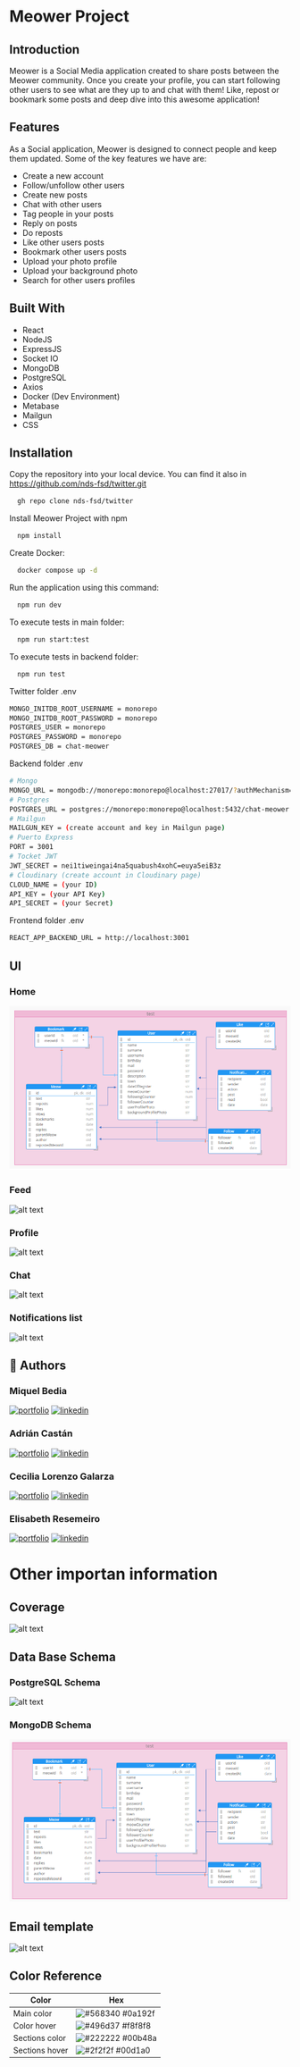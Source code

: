 # Meower Project

## Introduction

Meower is a Social Media application created to share posts between the Meower community. Once you create your profile, you can start following other users to see what are they up to and chat with them! Like, repost or bookmark some posts and deep dive into this awesome application!

## Features

As a Social application, Meower is designed to connect people and keep them updated. Some of the key features we have are:

- Create a new account
- Follow/unfollow other users
- Create new posts
- Chat with other users
- Tag people in your posts
- Reply on posts
- Do reposts
- Like other users posts
- Bookmark other users posts
- Upload your photo profile
- Upload your background photo
- Search for other users profiles

## Built With

- React
- NodeJS
- ExpressJS
- Socket IO
- MongoDB
- PostgreSQL
- Axios
- Docker (Dev Environment)
- Metabase
- Mailgun
- CSS

## Installation

Copy the repository into your local device. You can find it also in https://github.com/nds-fsd/twitter.git

```bash
  gh repo clone nds-fsd/twitter
```

Install Meower Project with npm

```bash
  npm install
```

Create Docker:

```bash
  docker compose up -d
```

Run the application using this command:

```bash
  npm run dev
```

To execute tests in main folder:

```bash
  npm run start:test
```

To execute tests in backend folder:

```bash
  npm run test
```

Twitter folder .env

```bash
MONGO_INITDB_ROOT_USERNAME = monorepo
MONGO_INITDB_ROOT_PASSWORD = monorepo
POSTGRES_USER = monorepo
POSTGRES_PASSWORD = monorepo
POSTGRES_DB = chat-meower
```

Backend folder .env

```bash
# Mongo
MONGO_URL = mongodb://monorepo:monorepo@localhost:27017/?authMechanism=DEFAULT
# Postgres
POSTGRES_URL = postgres://monorepo:monorepo@localhost:5432/chat-meower
# Mailgun
MAILGUN_KEY = (create account and key in Mailgun page)
# Puerto Express
PORT = 3001
# Tocket JWT
JWT_SECRET = nei1tiweingai4na5quabush4xohC=euya5eiB3z
# Cloudinary (create account in Cloudinary page)
CLOUD_NAME = (your ID)
API_KEY = (your API Key)
API_SECRET = (your Secret)
```

Frontend folder .env

```bash
REACT_APP_BACKEND_URL = http://localhost:3001
```

## UI

### Home

![alt text](image.png)

### Feed

![alt text](image-4.png)

### Profile

![alt text](image-5.png)

### Chat

![alt text](image-7.png)

### Notifications list

![alt text](image-6.png)

## 🔗 Authors

### Miquel Bedia

[![portfolio](https://img.shields.io/badge/my_portfolio-000?style=for-the-badge&logo=ko-fi&logoColor=white)](https://github.com/mbedia94)
[![linkedin](https://img.shields.io/badge/linkedin-0A66C2?style=for-the-badge&logo=linkedin&logoColor=white)](https://www.linkedin.com/in/miquel-bedia-l%C3%B3pez-72b48a158/)

### Adrián Castán

[![portfolio](https://img.shields.io/badge/my_portfolio-000?style=for-the-badge&logo=ko-fi&logoColor=white)](https://github.com/AdrianCastanRuiz)
[![linkedin](https://img.shields.io/badge/linkedin-0A66C2?style=for-the-badge&logo=linkedin&logoColor=white)](https://www.linkedin.com/in/adri%C3%A1n-cast%C3%A1n-ruiz-7304292b5)

### Cecilia Lorenzo Galarza

[![portfolio](https://img.shields.io/badge/my_portfolio-000?style=for-the-badge&logo=ko-fi&logoColor=white)](https://github.com/cecilia-lorenzo)
[![linkedin](https://img.shields.io/badge/linkedin-0A66C2?style=for-the-badge&logo=linkedin&logoColor=white)](https://www.linkedin.com/in/cecilia-lorenzo-galarza/)

### Elisabeth Resemeiro

[![portfolio](https://img.shields.io/badge/my_portfolio-000?style=for-the-badge&logo=ko-fi&logoColor=white)](https://github.com/bethrb2003)
[![linkedin](https://img.shields.io/badge/linkedin-0A66C2?style=for-the-badge&logo=linkedin&logoColor=white)](www.linkedin.com/in/elisabeth-remeseiro-blanch-704005211)

# Other importan information

## Coverage

![alt text](image-1.png)

## Data Base Schema

### PostgreSQL Schema

![alt text](image-3.png)

### MongoDB Schema

![alt text](DB.png)

## Email template

![alt text](image-2.png)

## Color Reference

| Color          | Hex                                                              |
| -------------- | ---------------------------------------------------------------- |
| Main color     | ![#568340](https://via.placeholder.com/10/568340?text=+) #0a192f |
| Color hover    | ![#496d37](https://via.placeholder.com/10/496d37?text=+) #f8f8f8 |
| Sections color | ![#222222](https://via.placeholder.com/10/222222?text=+) #00b48a |
| Sections hover | ![#2f2f2f](https://via.placeholder.com/10/2f2f2f?text=+) #00d1a0 |
